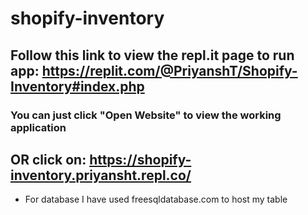 # shopify-inventory

## Follow this link to view the repl.it page to run app: https://replit.com/@PriyanshT/Shopify-Inventory#index.php
### You can just click "Open Website" to view the working application

## OR click on: https://shopify-inventory.priyansht.repl.co/

- For database I have used freesqldatabase.com to host my table
